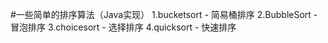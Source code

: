 #一些简单的排序算法（Java实现）
1.bucketsort - 简易桶排序
2.BubbleSort - 冒泡排序
3.choicesort - 选择排序
4.quicksort  - 快速排序
